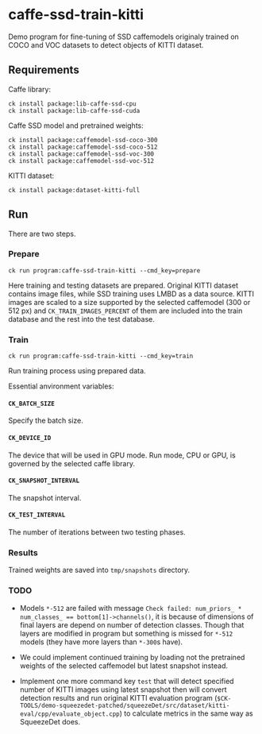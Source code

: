 # caffe-ssd-train-kitti

Demo program for fine-tuning of SSD caffemodels originaly trained on COCO and VOC datasets to detect objects of KITTI dataset.


## Requirements

Caffe library:
```
ck install package:lib-caffe-ssd-cpu
ck install package:lib-caffe-ssd-cuda
```

Caffe SSD model and pretrained weights:
```
ck install package:caffemodel-ssd-coco-300
ck install package:caffemodel-ssd-coco-512
ck install package:caffemodel-ssd-voc-300
ck install package:caffemodel-ssd-voc-512
```

KITTI dataset:
```
ck install package:dataset-kitti-full
```


## Run

There are two steps.

### Prepare

```
ck run program:caffe-ssd-train-kitti --cmd_key=prepare
```

Here training and testing datasets are prepared. Original KITTI dataset contains image files, while SSD training uses LMBD as a data source. KITTI images are scaled to a size supported by the selected caffemodel (300 or 512 px) and `CK_TRAIN_IMAGES_PERCENT` of them are included into the train database and the rest into the test database.

### Train
```
ck run program:caffe-ssd-train-kitti --cmd_key=train
```

Run training process using prepared data.

Essential anvironment variables:

#### `CK_BATCH_SIZE`
Specify the batch size.

#### `CK_DEVICE_ID`
The device that will be used in GPU mode. Run mode, CPU or GPU, is governed by the selected caffe library.

#### `CK_SNAPSHOT_INTERVAL`
The snapshot interval.

#### `CK_TEST_INTERVAL`
The number of iterations between two testing phases.


### Results

Trained weights are saved into `tmp/snapshots` directory.


### TODO

- Models `*-512` are failed with message `Check failed: num_priors_ * num_classes_ == bottom[1]->channels()`, it is because of dimensions of final layers are depend on number of detection classes. Though that layers are modified in program but something is missed for `*-512` models (they have more layers than `*-300`s have).

- We could implement continued training by loading not the pretrained weights of the selected caffemodel but latest snapshot instead. 

- Implement one more command key `test` that will detect specified number of KITTI images using latest snapshot then will convert detection results and run original KITTI evaluation program (`$CK-TOOLS/demo-squeezedet-patched/squeezeDet/src/dataset/kitti-eval/cpp/evaluate_object.cpp`) to calculate metrics in the same way as SqueezeDet does.